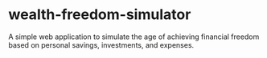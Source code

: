 # wealth-freedom-simulator
A simple web application to simulate the age of achieving financial freedom based on personal savings, investments, and expenses.
